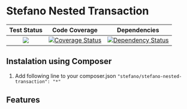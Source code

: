 Stefano Nested Transaction
===================

| Test Status | Code Coverage | Dependencies |
| :---: | :---: | :---: |
| <a href="https://travis-ci.org/bartko-s/stefano-nested-transaction"><img src="https://secure.travis-ci.org/bartko-s/stefano-nested-transaction.png?branch=master" /></a> | <a href='https://coveralls.io/r/bartko-s/stefano-nested-transaction?branch=master'><img src='https://coveralls.io/repos/bartko-s/stefano-nested-transaction/badge.png?branch=master' alt='Coverage Status' /></a> | <a href='https://www.versioneye.com/user/projects/52de6ec2ec1375d5f70002d1'><img src='https://www.versioneye.com/user/projects/52de6ec2ec1375d5f70002d1/badge.png' alt="Dependency Status" /></a> |

Instalation using Composer
--------------------------
1. Add following line to your composer.json  ``` "stefano/stefano-nested-transaction": "*" ```

Features
------------